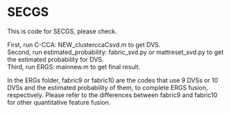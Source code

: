 # SECGS
This is code for SECGS, please check.  

First, run C-CCA: NEW_clusterccaCsvd.m to get DVS.  
Second, run estimated_probability: fabric_svd.py or mattreset_svd.py to get the estimated probability for DVS.  
Third, run ERGS: mainnew.m to get final result.  

In the ERGs folder, fabric9 or fabric10 are the codes that use 9 DVSs or 10 DVSs and the estimated probability of them, to complete ERGS fusion, respectively. Please refer to the differences between fabric9 and fabric10 for other quantitative feature fusion.
